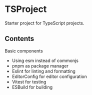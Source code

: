 # TSProject

Starter project for TypeScript projects.

## Contents

Basic components

- Using esm instead of commonjs
- pnpm as package manager
- Eslint for linting and formatting
- EditorConfig for editor configuration
- Vitest for testing
- ESBuild for building
